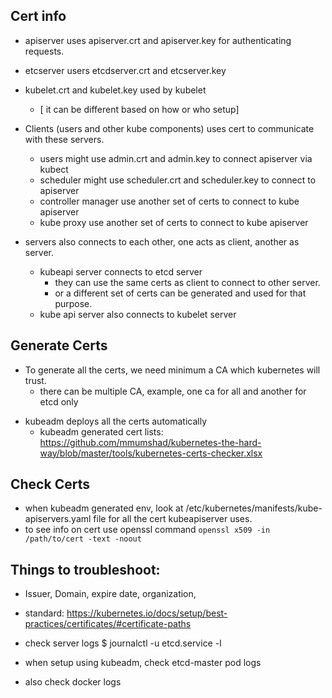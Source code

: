 ## Cert info
* apiserver uses apiserver.crt and apiserver.key for authenticating requests.
* etcserver users etcdserver.crt and etcserver.key
* kubelet.crt and kubelet.key used by kubelet
  - [ it can be different based on how or who setup]
  
* Clients (users and other kube components) uses cert to communicate with these servers. 
    - users might use admin.crt and admin.key to connect apiserver via kubect 
    - scheduler might use scheduler.crt and scheduler.key to connect to apiserver
    - controller manager use another set of certs to connect to kube apiserver
    - kube proxy use another set of certs to connect to kube apiserver
    
* servers also connects to each other, one acts as client, another as server. 
    - kubeapi server connects to etcd server 
        - they can use the same certs as client to connect to other server.
        - or a different set of certs can be generated and used for that purpose. 
    - kube api server also connects to kubelet server
    
## Generate Certs
* To generate all the certs, we need minimum a CA which kubernetes will trust. 
    - there can be multiple CA, example, one ca for all and another for etcd only
- kubeadm deploys all the certs automatically
    - kubeadm generated cert lists: https://github.com/mmumshad/kubernetes-the-hard-way/blob/master/tools/kubernetes-certs-checker.xlsx

## Check Certs
- when kubeadm generated env, look at /etc/kubernetes/manifests/kube-apiservers.yaml file for all the cert kubeapiserver uses. 
- to see info on cert use openssl command
`openssl x509 -in /path/to/cert -text -noout`
  

## Things to troubleshoot:
- Issuer, Domain, expire date, organization, 
- standard: https://kubernetes.io/docs/setup/best-practices/certificates/#certificate-paths
- check server logs
  $ journalctl -u etcd.service -l
  
- when setup using kubeadm, check etcd-master pod logs
- also check docker logs 
